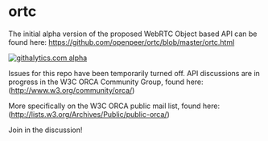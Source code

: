 ortc
====

The initial alpha version of the proposed WebRTC Object based API can be found here:
https://github.com/openpeer/ortc/blob/master/ortc.html

[![githalytics.com alpha](https://cruel-carlota.pagodabox.com/e2127de14abd2d3754fd2d8f5b2cbb6d "githalytics.com")](http://githalytics.com/openpeer/ortc)


Issues for this repo have been temporarily turned off. API discussions are in progress in the W3C ORCA Community Group, found here:
(http://www.w3.org/community/orca/)

More specifically on the W3C ORCA public mail list, found here:
(http://lists.w3.org/Archives/Public/public-orca/)

Join in the discussion!
